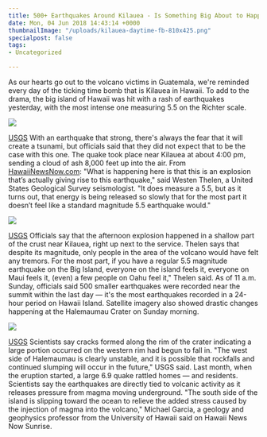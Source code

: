 ```yaml
---
title: 500+ Earthquakes Around Kilauea - Is Something Big About to Happen?
date: Mon, 04 Jun 2018 14:43:14 +0000
thumbnailImage: "/uploads/kilauea-daytime-fb-810x425.png"
specialpost: false
tags:
- Uncategorized

---
```

As our hearts go out to the volcano victims in Guatemala, we're reminded every day of the ticking time bomb that is Kilauea in Hawaii. To add to the drama, the big island of Hawaii was hit with a rash of earthquakes yesterday, with the most intense one measuring 5.5 on the Richter scale.

![](http://newsattorneys.staging.wpengine.com/wp-content/uploads/2018/06/kilauea-daytime-usgs-dailymail.jpg) 

[USGS](https://www.usgs.gov/news/k-lauea-volcano-erupts) With an earthquake that strong, there's always the fear that it will create a tsunami, but officials said that they did not expect that to be the case with this one. The quake took place near Kilauea at about 4:00 pm, sending a cloud of ash 8,000 feet up into the air. From [HawaiiNewsNow.com](http://www.hawaiinewsnow.com/story/38310826/45-magnitude-quake-rattles-big-island-no-tsunami-generated): "What is happening here is that this is an explosion that’s actually giving rise to this earthquake," said Westen Thelen, a United States Geological Survey seismologist. "It does measure a 5.5, but as it turns out, that energy is being released so slowly that for the most part it doesn’t feel like a standard magnitude 5.5 earthquake would." 

![](http://newsattorneys.staging.wpengine.com/wp-content/uploads/2018/06/kilauea-drone-footage-1.jpg) 

[USGS](https://www.usgs.gov/news/k-lauea-volcano-erupts) Officials say that the afternoon explosion happened in a shallow part of the crust near Kilauea, right up next to the service. Thelen says that despite its magnitude, only people in the area of the volcano would have felt any tremors. For the most part, if you have a regular 5.5 magnitude earthquake on the Big Island, everyone on the island feels it, everyone on Maui feels it, (even) a few people on Oahu feel it," Thelen said. As of 11 a.m. Sunday, officials said 500 smaller earthquakes were recorded near the summit within the last day — it's the most earthquakes recorded in a 24-hour period on Hawaii Island. Satellite imagery also showed drastic changes happening at the Halemaumau Crater on Sunday morning. 

![](http://newsattorneys.staging.wpengine.com/wp-content/uploads/2018/06/kilauea-eruption-fb-1024x538.png) 

[USGS](https://www.usgs.gov/news/k-lauea-volcano-erupts) Scientists say cracks formed along the rim of the crater indicating a large portion occurred on the western rim had begun to fall in. "The west side of Halemaumau is clearly unstable, and it is possible that rockfalls and continued slumping will occur in the future," USGS said. Last month, when the eruption started, a large 6.9 quake rattled homes — and residents. Scientists say the earthquakes are directly tied to volcanic activity as it releases pressure from magma moving underground. "The south side of the island is slipping toward the ocean to relieve the added stress caused by the injection of magma into the volcano," Michael Garcia, a geology and geophysics professor from the University of Hawaii said on Hawaii News Now Sunrise.